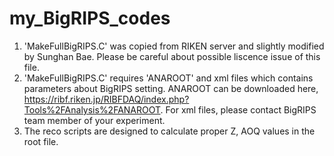 # my_BigRIPS_codes

1. 'MakeFullBigRIPS.C' was copied from RIKEN server and slightly modified by Sunghan Bae. Please be careful about possible liscence issue of this file.
2. 'MakeFullBigRIPS.C' requires 'ANAROOT' and xml files which contains parameters about BigRIPS setting. ANAROOT can be downloaded here, https://ribf.riken.jp/RIBFDAQ/index.php?Tools%2FAnalysis%2FANAROOT. For xml files, please contact BigRIPS team member of your experiment.
3. The reco scripts are designed to calculate proper Z, AOQ values in the root file.
